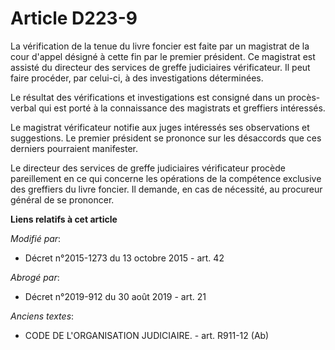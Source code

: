 # Article D223-9

La vérification de la tenue du livre foncier est faite par un magistrat de la cour d'appel désigné à cette fin par le premier
président. Ce magistrat est assisté du directeur des services de greffe judiciaires vérificateur. Il peut faire procéder, par
celui-ci, à des investigations déterminées.

Le résultat des vérifications et investigations est consigné dans un procès-verbal qui est porté à la connaissance des
magistrats et greffiers intéressés.

Le magistrat vérificateur notifie aux juges intéressés ses observations et suggestions. Le premier président se prononce sur
les désaccords que ces derniers pourraient manifester.

Le directeur des services de greffe judiciaires vérificateur procède pareillement en ce qui concerne les opérations de la
compétence exclusive des greffiers du livre foncier. Il demande, en cas de nécessité, au procureur général de se prononcer.

**Liens relatifs à cet article**

_Modifié par_:

  - Décret n°2015-1273 du 13 octobre 2015 - art. 42

_Abrogé par_:

  - Décret n°2019-912 du 30 août 2019 - art. 21

_Anciens textes_:

  - CODE DE L'ORGANISATION JUDICIAIRE. - art. R911-12 (Ab)
